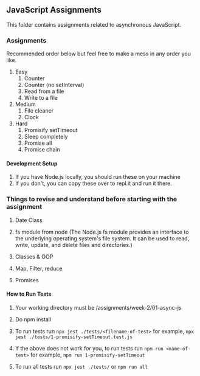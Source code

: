 ## JavaScript Assignments

This folder contains assignments related to asynchronous JavaScript.

### Assignments

Recommended order below but feel free to make a mess in any order you like.
1. Easy
   1. Counter
   2. Counter (no setInterval)
   3. Read from a file
   4. Write to a file
2. Medium
   1. File cleaner
   2. Clock
3. Hard
   1. Promisify setTimeout
   2. Sleep completely
   3. Promise all
   4. Promise chain

#### Development Setup
1. If you have Node.js locally, you should run these on your machine
2. If you don't, you can copy these over to repl.it and run it there.


### Things to revise and understand before starting with the assignment

1. Date Class

2. fs module from node (The Node.js fs module provides an interface to the underlying operating system's file system. It can be used to read, write, update, and delete files and directories.)

3. Classes & OOP 

4. Map, Filter, reduce

5. Promises

#### How to Run Tests
1. Your working directory must be /assignments/week-2/01-async-js 

2. Do npm install

3. To run tests run `npx jest ./tests/<filename-of-test>` 
   for example, `npx jest ./tests/1-promisify-setTimeout.test.js`

4. If the above does not work for you, to run tests run `npm run <name-of-test>`
   for example, `npm run 1-promisify-setTimeout`
   
5. To run all tests run `npx jest ./tests/` or `npm run all`
